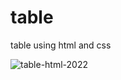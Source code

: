 # table
table using html and css

![table-html-2022](https://user-images.githubusercontent.com/98012257/150754043-d83f083b-dd76-4bab-9bd3-7f23da4b2d1a.png)
